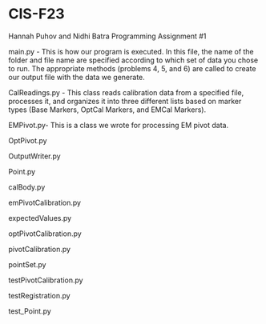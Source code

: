 # CIS-F23
Hannah Puhov and Nidhi Batra
Programming Assignment #1 

main.py - This is how our program is executed. In this file, the name of the folder and file name are specified according to which set of data you chose to run. The appropriate methods (problems 4, 5, and 6) are called to create our output file with the data we generate. 

CalReadings.py -  This class reads calibration data from a specified file, processes it, and organizes it into
three different lists based on marker types (Base Markers, OptCal Markers, and EMCal Markers).

EMPivot.py- This is a class we wrote for processing EM pivot data. 

OptPivot.py

OutputWriter.py

Point.py

calBody.py

emPivotCalibration.py

expectedValues.py

optPivotCalibration.py

pivotCalibration.py

pointSet.py

testPivotCalibration.py

testRegistration.py

test_Point.py
